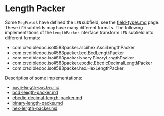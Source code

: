 # Length Packer

Some `MsgField`s have defined the `LEN` subfield, see the [field-types.md](../field-types.md) page.
These `LEN` subfields may have many different formats. The following implementations of the `LengthPacker` interface transform `LEN` subfield into different formats:
* com.credibledoc.iso8583packer.asciihex.AsciiLengthPacker
* com.credibledoc.iso8583packer.bcd.BcdLengthPacker
* com.credibledoc.iso8583packer.binary.BinaryLengthPacker
* com.credibledoc.iso8583packer.ebcdic.EbcdicDecimalLengthPacker
* com.credibledoc.iso8583packer.hex.HexLengthPacker


Description of some implementations:
* [ascii-length-packer.md](../ascii/ascii-length-packer.md)
* [bcd-length-packer.md](../bcd/bcd-length-packer.md)
* [ebcdic-decimal-length-packer.md](../ebcdic/ebcdic-decimal-length-packer.md)
* [binary-length-packer.md](../binary/binary-length-packer.md)
* [hex-length-packer.md](../hex/hex-length-packer.md)
